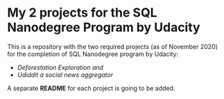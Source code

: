 # My 2 projects for the SQL Nanodegree Program by Udacity 

This is a repository with the two required projects (as of November 2020) for the completion of SQL Nanodegree program by Udacity:

- _Deforestation Exploration and_
- _Udiddit a social news aggregator_

A separate **README** for each project is going to be added.
